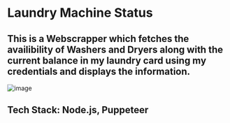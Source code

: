 # Laundry Machine Status

## This is a Webscrapper which fetches the availibility of Washers and Dryers along with the current balance in my laundry card using my credentials and displays the information.

![image](https://github.com/busycaesar/Laundry_Machine_Status/assets/97539345/9b53075c-dbba-442a-a695-4cf3b4df2964)

## Tech Stack: Node.js, Puppeteer
